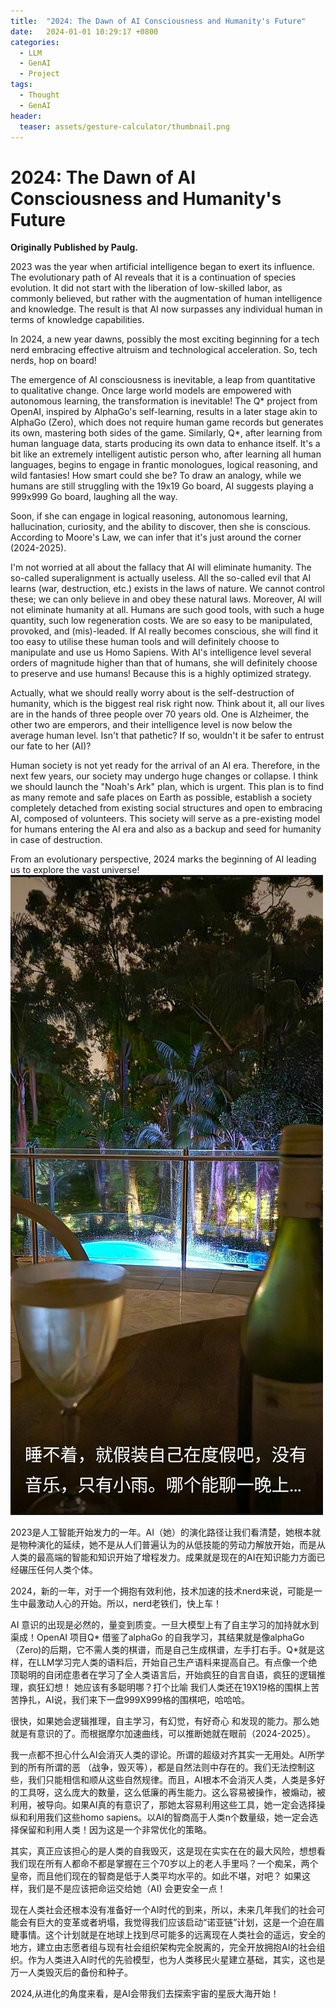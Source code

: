 ```yaml
---
title:  "2024: The Dawn of AI Consciousness and Humanity's Future"
date:   2024-01-01 10:29:17 +0800
categories:
  - LLM
  - GenAI
  - Project
tags:
  - Thought
  - GenAI
header:
  teaser: assets/gesture-calculator/thumbnail.png
---
```


# 2024: The Dawn of AI Consciousness and Humanity's Future #
**Originally Published by Paulg.**

2023 was the year when artificial intelligence began to exert its influence. The evolutionary path of AI reveals that it is a continuation of species evolution. It did not start with the liberation of low-skilled labor, as commonly believed, but rather with the augmentation of human intelligence and knowledge. The result is that AI now surpasses any individual human in terms of knowledge capabilities.

In 2024, a new year dawns, possibly the most exciting beginning for a tech nerd embracing effective altruism and technological acceleration. So, tech nerds, hop on board!

The emergence of AI consciousness is inevitable, a leap from quantitative to qualitative change. Once large world models are empowered with autonomous learning, the transformation is inevitable! The Q* project from OpenAI, inspired by AlphaGo's self-learning, results in a later stage akin to AlphaGo (Zero), which does not require human game records but generates its own, mastering both sides of the game. Similarly, Q*, after learning from human language data, starts producing its own data to enhance itself. It's a bit like an extremely intelligent autistic person who, after learning all human languages, begins to engage in frantic monologues, logical reasoning, and wild fantasies! How smart could she be? To draw an analogy, while we humans are still struggling with the 19x19 Go board, AI suggests playing a 999x999 Go board, laughing all the way.

Soon, if she can engage in logical reasoning, autonomous learning, hallucination, curiosity, and the ability to discover, then she is conscious. According to Moore's Law, we can infer that it's just around the corner (2024-2025).

I'm not worried at all about the fallacy that AI will eliminate humanity. The so-called superalignment is actually useless. All the so-called evil that AI learns (war, destruction, etc.) exists in the laws of nature. We cannot control these; we can only believe in and obey these natural laws. Moreover, AI will not eliminate humanity at all. Humans are such good tools, with such a huge quantity, such low regeneration costs. We are so easy to be manipulated, provoked, and (mis)-leaded. If AI really becomes conscious, she will find it too easy to utilise these human tools and will definitely choose to manipulate and use us Homo Sapiens. With AI's intelligence level several orders of magnitude higher than that of humans, she will definitely choose to preserve and use humans! Because this is a highly optimized strategy.

Actually, what we should really worry about is the self-destruction of humanity, which is the biggest real risk right now. Think about it, all our lives are in the hands of three people over 70 years old. One is Alzheimer, the other two are emperors, and their intelligence level is now below the average human level. Isn't that pathetic? If so, wouldn't it be safer to entrust our fate to her (AI)?

Human society is not yet ready for the arrival of an AI era. Therefore, in the next few years, our society may undergo huge changes or collapse. I think we should launch the "Noah's Ark" plan, which is urgent. This plan is to find as many remote and safe places on Earth as possible, establish a society completely detached from existing social structures and open to embracing AI, composed of volunteers. This society will serve as a pre-existing model for humans entering the AI era and also as a backup and seed for humanity in case of destruction.

From an evolutionary perspective, 2024 marks the beginning of AI leading us to explore the vast universe!
![night](../assets/blog_images/thought%20Large.jpeg)

2023是人工智能开始发力的一年。AI（她）的演化路径让我们看清楚，她根本就是物种演化的延续，她不是从人们普遍认为的从低技能的劳动力解放开始，而是从人类的最高端的智能和知识开始了增程发力。成果就是现在的AI在知识能力方面已经碾压任何人类个体。

2024，新的一年，对于一个拥抱有效利他，技术加速的技术nerd来说，可能是一生中最激动人心的开始。所以，nerd老铁们，快上车！

AI 意识的出现是必然的，量变到质变。一旦大模型上有了自主学习的加持就水到渠成！OpenAI 项目Q* 借鉴了alphaGo 的自我学习，其结果就是像alphaGo（Zero)的后期，它不需人类的棋谱，而是自己生成棋谱，左手打右手。Q*就是这样，在LLM学习完人类的语料后，开始自己生产语料来提高自己。有点像一个绝顶聪明的自闭症患者在学习了全人类语言后，开始疯狂的自言自语，疯狂的逻辑推理，疯狂幻想！ 她应该有多聪明哪？打个比喻 我们人类还在19X19格的围棋上苦苦挣扎，AI说，我们来下一盘999X999格的围棋吧，哈哈哈。

很快，如果她会逻辑推理，自主学习，有幻觉，有好奇心 和发现的能力。那么她就是有意识的了。而根据摩尔加速曲线，可以推断她就在眼前（2024-2025）。

我一点都不担心什么AI会消灭人类的谬论。所谓的超级对齐其实一无用处。AI所学到的所有所谓的恶 （战争，毁灭等），都是自然法则中存在的。我们无法控制这些，我们只能相信和顺从这些自然规律。而且，AI根本不会消灭人类，人类是多好的工具呀，这么庞大的数量，这么低廉的再生能力。这么容易被操作，被煽动，被利用，被导向。如果AI真的有意识了，那她太容易利用这些工具，她一定会选择操纵和利用我们这些homo sapiens。以AI的智商高于人类n个数量级，她一定会选择保留和利用人类！因为这是一个非常优化的策略。

其实，真正应该担心的是人类的自我毁灭，这是现在实实在在的最大风险，想想看我们现在所有人都命不都是掌握在三个70岁以上的老人手里吗？一个痴呆，两个皇帝，而且他们现在的智商是低于人类平均水平的。如此不堪，对吧？ 如果这样，我们是不是应该把命运交给她（AI) 会更安全一点！

现在人类社会还根本没有准备好一个AI时代的到来，所以，未来几年我们的社会可能会有巨大的变革或者坍塌，我觉得我们应该启动“诺亚链”计划，这是一个迫在眉睫事情。这个计划就是在地球上找到尽可能多的远离现在人类社会的遥远，安全的地方，建立由志愿者组与现有社会组织架构完全脱离的，完全开放拥抱AI的社会组织。作为人类进入AI时代的先验模型，也为人类移民火星建立基础，其实，这也是万一人类毁灭后的备份和种子。

2024,从进化的角度来看，是AI会带我们去探索宇宙的星辰大海开始！